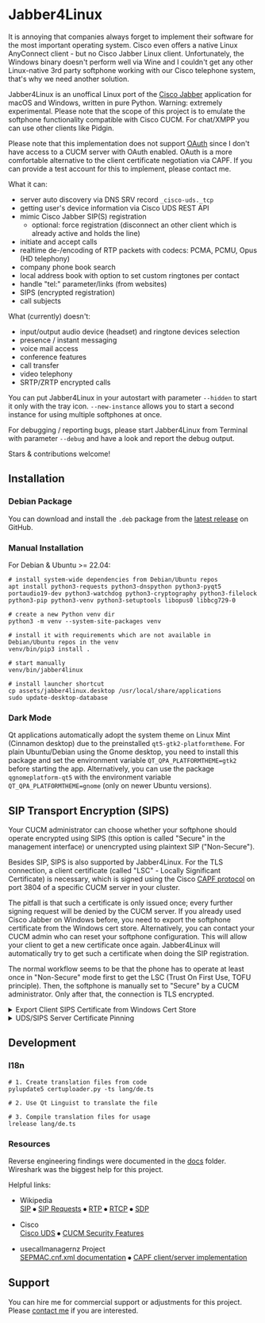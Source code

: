 # Jabber4Linux

It is annoying that companies always forget to implement their software for the most important operating system. Cisco even offers a native Linux AnyConnect client - but no Cisco Jabber Linux client. Unfortunately, the Windows binary doesn't perform well via Wine and I couldn't get any other Linux-native 3rd party softphone working with our Cisco telephone system, that's why we need another solution.

Jabber4Linux is an unoffical Linux port of the [Cisco Jabber](https://www.cisco.com/c/en/us/products/unified-communications/jabber/index.html) application for macOS and Windows, written in pure Python. Warning: extremely experimental. Please note that the scope of this project is to emulate the softphone functionality compatible with Cisco CUCM. For chat/XMPP you can use other clients like Pidgin.

Please note that this implementation does not support [OAuth](https://www.cisco.com/c/en/us/td/docs/voice_ip_comm/cucm/admin/12_5_1/featureConfig/cucm_b_feature-configuration-guide-1251/cucm_b_feature-configuration-guide-1251_chapter_0110100.html) since I don't have access to a CUCM server with OAuth enabled. OAuth is a more comfortable alternative to the client certificate negotiation via CAPF. If you can provide a test account for this to implement, please contact me.

What it can:
- server auto discovery via DNS SRV record `_cisco-uds._tcp`
- getting user's device information via Cisco UDS REST API
- mimic Cisco Jabber SIP(S) registration
  - optional: force registration (disconnect an other client which is already active and holds the line)
- initiate and accept calls
- realtime de-/encoding of RTP packets with codecs: PCMA, PCMU, Opus (HD telephony)
- company phone book search
- local address book with option to set custom ringtones per contact
- handle "tel:" parameter/links (from websites)
- SIPS (encrypted registration)
- call subjects

What (currently) doesn't:
- input/output audio device (headset) and ringtone devices selection
- presence / instant messaging
- voice mail access
- conference features
- call transfer
- video telephony
- SRTP/ZRTP encrypted calls

You can put Jabber4Linux in your autostart with parameter `--hidden` to start it only with the tray icon. `--new-instance` allows you to start a second instance for using multiple softphones at once.

For debugging / reporting bugs, please start Jabber4Linux from Terminal with parameter `--debug` and have a look and report the debug output.

Stars & contributions welcome!

## Installation
### Debian Package
You can download and install the `.deb` package from the [latest release](https://github.com/schorschii/Jabber4Linux/releases) on GitHub.

### Manual Installation
For Debian & Ubuntu >= 22.04:
```
# install system-wide dependencies from Debian/Ubuntu repos
apt install python3-requests python3-dnspython python3-pyqt5 portaudio19-dev python3-watchdog python3-cryptography python3-filelock python3-pip python3-venv python3-setuptools libopus0 libbcg729-0

# create a new Python venv dir
python3 -m venv --system-site-packages venv

# install it with requirements which are not available in Debian/Ubuntu repos in the venv
venv/bin/pip3 install .

# start manually
venv/bin/jabber4linux

# install launcher shortcut
cp assets/jabber4linux.desktop /usr/local/share/applications
sudo update-desktop-database
```

### Dark Mode
Qt applications automatically adopt the system theme on Linux Mint (Cinnamon desktop) due to the preinstalled `qt5-gtk2-platformtheme`. For plain Ubuntu/Debian using the Gnome desktop, you need to install this package and set the environment variable `QT_QPA_PLATFORMTHEME=gtk2` before starting the app. Alternatively, you can use the package `qgnomeplatform-qt5` with the environment variable `QT_QPA_PLATFORMTHEME=gnome` (only on newer Ubuntu versions).

## SIP Transport Encryption (SIPS)
Your CUCM administrator can choose whether your softphone should operate encrypted using SIPS (this option is called "Secure" in the management interface) or unencrypted using plaintext SIP ("Non-Secure").

Besides SIP, SIPS is also supported by Jabber4Linux. For the TLS connection, a client certificate (called "LSC" - Locally Significant Certificate) is necessary, which is signed using the Cisco [CAPF protocol](docs/Reverse%20Engineering.md#capf-protocol) on port 3804 of a specific CUCM server in your cluster.

The pitfall is that such a certificate is only issued once; every further signing request will be denied by the CUCM server. If you already used Cisco Jabber on Windows before, you need to export the softphone certificate from the Windows cert store. Alternatively, you can contact your CUCM admin who can reset your softphone configuration. This will allow your client to get a new certificate once again. Jabber4Linux will automatically try to get such a certificate when doing the SIP registration.

The normal workflow seems to be that the phone has to operate at least once in "Non-Secure" mode first to get the LSC (Trust On First Use, TOFU principle). Then, the softphone is manually set to "Secure" by a CUCM administrator. Only after that, the connection is TLS encrypted.

<details>
<summary>Export Client SIPS Certificate from Windows Cert Store</summary>

1. Log in into Cisco Jabber on a Windows machine.
2. Open the user cert store (`certmgr.msc`) and navigate to "Own Certificates" -> "Certificates".
3. Export your Cisco Jabber certificate by right-clicking it -> "All Tasks" -> "Export".
   - Choose "Yes, export private key".
   - Choose format "PKCS #12 (.PFX)".
   - Choose a password to protect the file.
4. On your Linux machine, convert the file into PEM format: `openssl pkcs12 -in jabbercert.pfx -out jabbercert.pem -nodes`.
4. Move the PEM file into `~/.config/jabber4linux/client-certs`. Create the directory if it does not exist.
5. Start Jabber4Linux and login.
</details>

<details>
<summary>UDS/SIPS Server Certificate Pinning</summary>

In addition to that, server certificates of Cisco CUCM used for SIPS are often self-signed (unlike those used for the UDS API and web interface). You can put all server certificates which should be trusted inside `~/.config/jabber4linux/server-certs` and they will automatically be loaded.
</details>

## Development
### I18n
```
# 1. Create translation files from code
pylupdate5 certuploader.py -ts lang/de.ts

# 2. Use Qt Linguist to translate the file

# 3. Compile translation files for usage
lrelease lang/de.ts
```

### Resources
Reverse engineering findings were documented in the [docs](docs/) folder. Wireshark was the biggest help for this project.

Helpful links:
- Wikipedia  
  [SIP](https://de.wikipedia.org/wiki/Session_Initiation_Protocol)
  ⦁
  [SIP Requests](https://de.wikipedia.org/wiki/SIP-Anfragen)
  ⦁
  [RTP](https://de.wikipedia.org/wiki/Real-Time_Transport_Protocol)
  ⦁
  [RTCP](https://de.wikipedia.org/wiki/RealTime_Control_Protocol)
  ⦁
  [SDP](https://de.wikipedia.org/wiki/Session_Description_Protocol)

- Cisco  
  [Cisco UDS](https://developer.cisco.com/docs/user-data-services-api-reference/#!overview/overview)
  ⦁
  [CUCM Security Features](https://www.ciscolive.com/c/dam/r/ciscolive/emea/docs/2019/pdf/BRKCOL-3501.pdf)

- usecallmanagernz Project  
  [SEPMAC.cnf.xml documentation](https://usecallmanager.nz/sepmac-cnf-xml.html)
  ⦁
  [CAPF client/server implementation](https://github.com/usecallmanagernz/daemons)

## Support
You can hire me for commercial support or adjustments for this project. Please [contact me](https://georg-sieber.de/?page=impressum) if you are interested.
